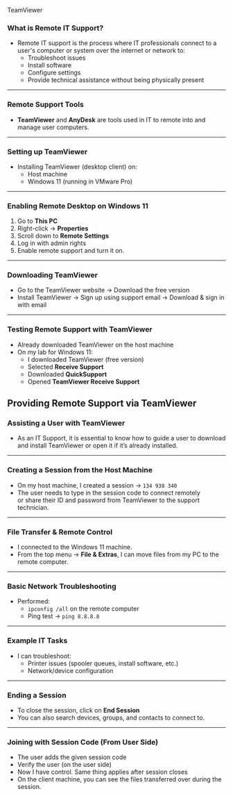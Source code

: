  TeamViewer

### What is Remote IT Support?

- Remote IT support is the process where IT professionals connect to a user's computer or system over the internet or network to:
  - Troubleshoot issues
  - Install software
  - Configure settings
  - Provide technical assistance without being physically present
---
### Remote Support Tools

- **TeamViewer** and **AnyDesk** are tools used in IT to remote into and manage user computers.
---
### Setting up TeamViewer

- Installing TeamViewer (desktop client) on:
  - Host machine
  - Windows 11 (running in VMware Pro)
---
### Enabling Remote Desktop on Windows 11

1. Go to **This PC**
2. Right-click → **Properties**
3. Scroll down to **Remote Settings**
4. Log in with admin rights
5. Enable remote support and turn it on.
---
### Downloading TeamViewer

- Go to the TeamViewer website → Download the free version
- Install TeamViewer → Sign up using support email → Download & sign in with email
---
### Testing Remote Support with TeamViewer

- Already downloaded TeamViewer on the host machine
- On my lab for Windows 11:
  - I downloaded TeamViewer (free version)
  - Selected **Receive Support**
  - Downloaded **QuickSupport**
  - Opened **TeamViewer Receive Support**
## Providing Remote Support via TeamViewer

### Assisting a User with TeamViewer

- As an IT Support, it is essential to know how to guide a user to download and install TeamViewer or open it if it’s already installed.
---
### Creating a Session from the Host Machine

- On my host machine, I created a session → `134 938 340`
- The user needs to type in the session code to connect remotely  
  or share their ID and password from TeamViewer to the support technician.
---
### File Transfer & Remote Control

- I connected to the Windows 11 machine.
- From the top menu → **File & Extras**, I can move files from my PC to the remote computer.
---
### Basic Network Troubleshooting

- Performed:
  - `ipconfig /all` on the remote computer
  - Ping test → `ping 8.8.8.8`
---
### Example IT Tasks

- I can troubleshoot:
  - Printer issues (spooler queues, install software, etc.)
  - Network/device configuration
---
### Ending a Session

- To close the session, click on **End Session**
- You can also search devices, groups, and contacts to connect to.
---
### Joining with Session Code (From User Side)

- The user adds the given session code
- Verify the user (on the user side)
- Now I have control. Same thing applies after session closes
- On the client machine, you can see the files transferred over during the session.
